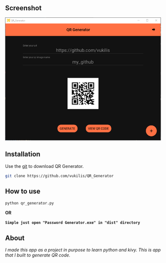 ## Screenshot
![Image of Yaktocat](https://raw.githubusercontent.com/vukilis/QR_Generator/main/images/APP.png)

## Installation

Use the [git](https://git-scm.com/) to download QR Generator.

```bash
git clone https://github.com/vukilis/QR_Generator
```
## How to use
```bash
python qr_generator.py
```
**OR**

**``
Simple just open "Password Generator.exe" in "dist" directory
``**

## About

_I made this app as a project in purpose to learn python and kivy. This is app that I built to generate QR code._